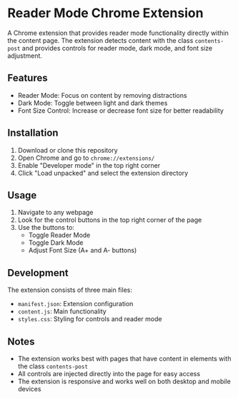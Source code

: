 # Reader Mode Chrome Extension

A Chrome extension that provides reader mode functionality directly within the content page. The extension detects content with the class `contents-post` and provides controls for reader mode, dark mode, and font size adjustment.

## Features

- Reader Mode: Focus on content by removing distractions
- Dark Mode: Toggle between light and dark themes
- Font Size Control: Increase or decrease font size for better readability

## Installation

1. Download or clone this repository
2. Open Chrome and go to `chrome://extensions/`
3. Enable "Developer mode" in the top right corner
4. Click "Load unpacked" and select the extension directory

## Usage

1. Navigate to any webpage
2. Look for the control buttons in the top right corner of the page
3. Use the buttons to:
   - Toggle Reader Mode
   - Toggle Dark Mode
   - Adjust Font Size (A+ and A- buttons)

## Development

The extension consists of three main files:
- `manifest.json`: Extension configuration
- `content.js`: Main functionality
- `styles.css`: Styling for controls and reader mode

## Notes

- The extension works best with pages that have content in elements with the class `contents-post`
- All controls are injected directly into the page for easy access
- The extension is responsive and works well on both desktop and mobile devices 
